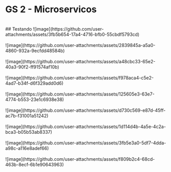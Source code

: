 # GS 2 - Microservicos
</br>
## Testando
![image](https://github.com/user-attachments/assets/3fb5b654-17a4-4716-bfb0-55cbdf5793cd)
</br>
</br>
![image](https://github.com/user-attachments/assets/2839845a-a5a0-4860-932a-9ecfdd48584b)
</br>
</br>
![image](https://github.com/user-attachments/assets/a48cbc33-65e2-40a3-90f2-ff91574af10b)
</br>
</br>
![image](https://github.com/user-attachments/assets/f978aca4-c5e2-4ad7-b34f-d6f329add0d6)
</br>
</br>
![image](https://github.com/user-attachments/assets/125605e3-63e7-4774-b553-23e1c6938e38)
</br>
</br>
![image](https://github.com/user-attachments/assets/d730c569-e87d-45ff-ac7b-f31001a51242)
</br>
</br>
![image](https://github.com/user-attachments/assets/1d114d4b-4a5e-4c2a-bca3-b05b53ab8337)
</br>
</br>
![image](https://github.com/user-attachments/assets/3fb5e3a0-5df7-4dda-a98c-a116e8adef66)
</br>
</br>
![image](https://github.com/user-attachments/assets/f809b2c4-68cd-463b-8ecf-6b1e90643963)
</br>
</br>




